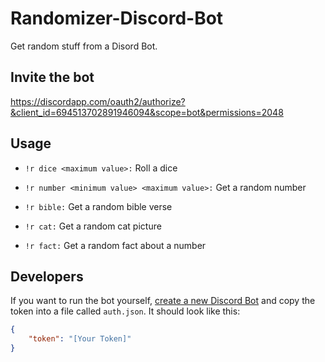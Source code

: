 # Randomizer-Discord-Bot

Get random stuff from a Disord Bot.

## Invite the bot

https://discordapp.com/oauth2/authorize?&client_id=694513702891946094&scope=bot&permissions=2048

## Usage

- `!r dice <maximum value>:` Roll a dice

- `!r number <minimum value> <maximum value>:` Get a random number

- `!r bible:` Get a random bible verse

- `!r cat:` Get a random cat picture

- `!r fact:` Get a random fact about a number

## Developers

If you want to run the bot yourself, [create a new Discord Bot](https://discordapp.com/developers/docs/intro#bots-and-apps) and copy the token into a file called `auth.json`. It should look like this:

```json
{
    "token": "[Your Token]"
}
```